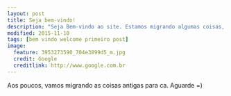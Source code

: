 ```yaml
---
layout: post
title: Seja bem-vindo!
description: "Seja Bem-vindo ao site. Estamos migrando algumas coisas, por isso esta meio vazio"
modified: 2015-11-10
tags: [bem vindo welcome primeiro post]
image:
  feature: 3953273590_704e3899d5_m.jpg
  credit: Google
  creditlink: http://www.google.com.br
---
```


Aos poucos, vamos migrando as coisas antigas para ca. Aguarde =)